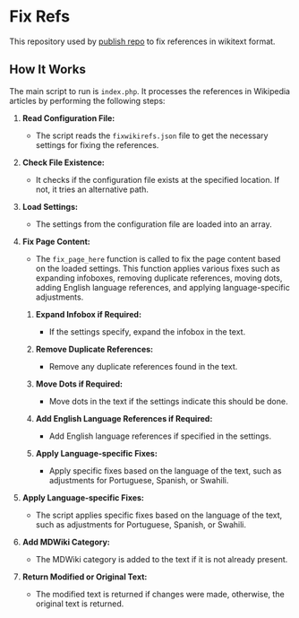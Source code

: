 # Fix Refs

This repository used by [publish repo](https://github.com/Mdwiki-TD/publish) to fix references in wikitext format.

## How It Works

The main script to run is `index.php`. It processes the references in Wikipedia articles by performing the following steps:

1. **Read Configuration File:**
   - The script reads the `fixwikirefs.json` file to get the necessary settings for fixing the references.

2. **Check File Existence:**
   - It checks if the configuration file exists at the specified location. If not, it tries an alternative path.

3. **Load Settings:**
   - The settings from the configuration file are loaded into an array.

4. **Fix Page Content:**
   - The `fix_page_here` function is called to fix the page content based on the loaded settings. This function applies various fixes such as expanding infoboxes, removing duplicate references, moving dots, adding English language references, and applying language-specific adjustments.

   1. **Expand Infobox if Required:**
      - If the settings specify, expand the infobox in the text.

   2. **Remove Duplicate References:**
      - Remove any duplicate references found in the text.

   3. **Move Dots if Required:**
      - Move dots in the text if the settings indicate this should be done.

   4. **Add English Language References if Required:**
      - Add English language references if specified in the settings.

   5. **Apply Language-specific Fixes:**
      - Apply specific fixes based on the language of the text, such as adjustments for Portuguese, Spanish, or Swahili.

5. **Apply Language-specific Fixes:**
   - The script applies specific fixes based on the language of the text, such as adjustments for Portuguese, Spanish, or Swahili.

6. **Add MDWiki Category:**
   - The MDWiki category is added to the text if it is not already present.

7. **Return Modified or Original Text:**
   - The modified text is returned if changes were made, otherwise, the original text is returned.

